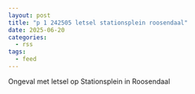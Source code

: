 ```yaml
---
layout: post
title: "p 1 242505 letsel stationsplein roosendaal"
date: 2025-06-20
categories: 
  - rss
tags: 
  - feed
---
```


Ongeval met letsel op Stationsplein in Roosendaal
